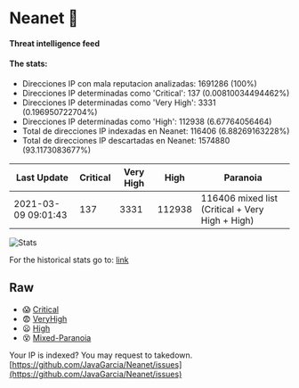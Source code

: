 # Neanet :hocho:
#### Threat intelligence feed
#### The stats:

- Direcciones IP con mala reputacion analizadas: 1691286 (100%)
- Direcciones IP determinadas como 'Critical':  137 (0.00810034494462%)
- Direcciones IP determinadas como 'Very High':  3331 (0.196950722704%)
- Direcciones IP determinadas como 'High':  112938 (6.67764056464)
- Total de direcciones IP indexadas en Neanet:  116406 (6.88269163228%)
- Total de direcciones IP descartadas en Neanet:  1574880 (93.1173083677%)

| Last Update | Critical | Very High | High | Paranoia |
| --- | --- | --- | --- | --- |
| 2021-03-09 09:01:43 | 137 | 3331 | 112938 | 116406 mixed list (Critical + Very High + High)|

![Stats](https://docs.google.com/spreadsheets/d/e/2PACX-1vSnaNMIXVabIpDJjufMlzH7poXnshF3mgd8Is1g9ytUEzVsP5my4Trn8f-xkoLLQ38xpL3HtmUexLo6/pubchart?oid=501124687&format=image)

For the historical stats go to: [link](/stats.csv)
## Raw
- :scream: [Critical](https://raw.githubusercontent.com/JavaGarcia/Neanet/master/blacklists/neanet_critical.txt)
- :fearful: [VeryHigh](https://raw.githubusercontent.com/JavaGarcia/Neanet/master/blacklists/neanet_veryHigh.txtt)
- :frowning: [High](https://raw.githubusercontent.com/JavaGarcia/Neanet/master/blacklists/neanet_high.txt)
- :dizzy_face: [Mixed-Paranoia](https://raw.githubusercontent.com/JavaGarcia/Neanet/master/blacklists/neanet_all.txt)


Your IP is indexed? You may request to takedown. [https://github.com/JavaGarcia/Neanet/issues](https://github.com/JavaGarcia/Neanet/issues)






























































































































































































































































































































































































































































































































































































































































































































































































































































































































































































































































































































































































































































































































































































































































































































































































































































































































































































































































































































































































































































































































































































































































































































































































































































































































































































































































































































































































































































































































































































































































































































































































































































































































































































































































































































































































































































































































































































































































































































































































































































































































































































































































































































































































































































































































































































































































































































































































































































































































